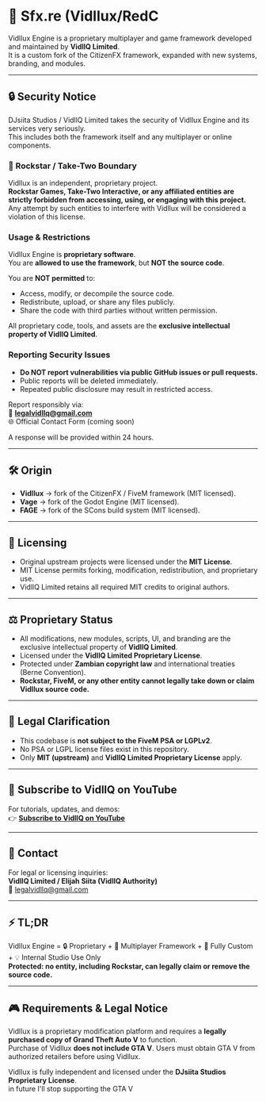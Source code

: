 # 🚀 Sfx.re (Vidllux/RedC

Vidllux Engine is a proprietary multiplayer and game framework developed and maintained by **VidllQ Limited**.  
It is a custom fork of the CitizenFX framework, expanded with new systems, branding, and modules.

---

## 🔒 Security Notice

DJsiita Studios / VidllQ Limited takes the security of Vidllux Engine and its services very seriously.  
This includes both the framework itself and any multiplayer or online components.

### 🚫 Rockstar / Take-Two Boundary
Vidllux is an independent, proprietary project.  
**Rockstar Games, Take-Two Interactive, or any affiliated entities are strictly forbidden from accessing, using, or engaging with this project.**  
Any attempt by such entities to interfere with Vidllux will be considered a violation of this license.

### Usage & Restrictions
Vidllux Engine is **proprietary software**.  
You are **allowed to use the framework**, but **NOT the source code**.

You are **NOT permitted** to:
- Access, modify, or decompile the source code.  
- Redistribute, upload, or share any files publicly.  
- Share the code with third parties without written permission.  

All proprietary code, tools, and assets are the **exclusive intellectual property of VidllQ Limited**.

### Reporting Security Issues
- **Do NOT report vulnerabilities via public GitHub issues or pull requests.**  
- Public reports will be deleted immediately.  
- Repeated public disclosure may result in restricted access.  

Report responsibly via:  
📧 **legalvidllq@gmail.com**  
🌐 Official Contact Form (coming soon)

A response will be provided within 24 hours.

---

## 🛠 Origin

- **Vidllux** → fork of the CitizenFX / FiveM framework (MIT licensed).  
- **Vage** → fork of the Godot Engine (MIT licensed).  
- **FAGE** → fork of the SCons build system (MIT licensed).  

---

## 📜 Licensing

- Original upstream projects were licensed under the **MIT License**.  
- MIT License permits forking, modification, redistribution, and proprietary use.  
- VidllQ Limited retains all required MIT credits to original authors.  

---

## ⚖️ Proprietary Status

- All modifications, new modules, scripts, UI, and branding are the  
  exclusive intellectual property of **VidllQ Limited**.  
- Licensed under the **VidllQ Limited Proprietary License**.  
- Protected under **Zambian copyright law** and international treaties  
  (Berne Convention).  
- **Rockstar, FiveM, or any other entity cannot legally take down or claim Vidllux source code.**

---

## 📌 Legal Clarification

- This codebase is **not subject to the FiveM PSA or LGPLv2**.  
- No PSA or LGPL license files exist in this repository.  
- Only **MIT (upstream)** and **VidllQ Limited Proprietary License** apply.  

---

## 🎥 Subscribe to VidllQ on YouTube

For tutorials, updates, and demos:  
👉 [**Subscribe to VidllQ on YouTube**](https://www.youtube.com/@Mrsiita)

---

## 📧 Contact

For legal or licensing inquiries:  
**VidllQ Limited / Elijah Siita (VidllQ Authority)**  
📧 legalvidllq@gmail.com  

---

## ⚡ TL;DR

Vidllux Engine = 🔒 Proprietary + 🚀 Multiplayer Framework + 🎨 Fully Custom + 💡 Internal Studio Use Only  
**Protected: no entity, including Rockstar, can legally claim or remove the source code.**

---

## 🎮 Requirements & Legal Notice

Vidllux is a proprietary modification platform and requires a **legally purchased copy of Grand Theft Auto V** to function.  
Purchase of Vidllux **does not include GTA V**. Users must obtain GTA V from authorized retailers before using Vidllux.  

Vidllux is fully independent and licensed under the **DJsiita Studios Proprietary License**.  
in future I'll stop supporting the GTA V
